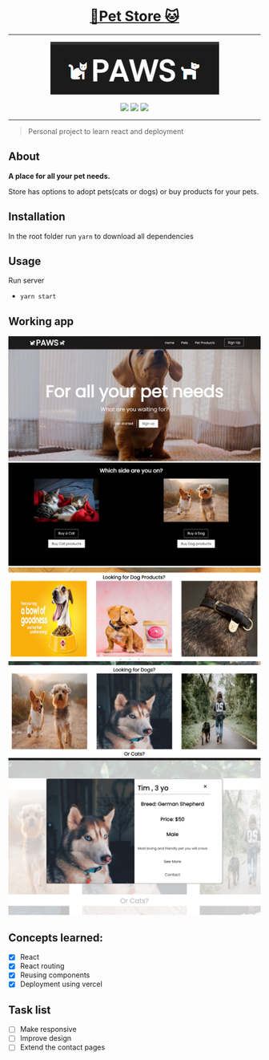 # <h1 align="center">[:dog:Pet Store :cat: ](https://pet-store-three.vercel.app/)</h1>

---

<div align="center">
  <img src="./images/paws.png">
</div>
<div align="center">

[![](https://img.shields.io/badge/Made_with-React-blue?style=for-the-badge&logo=React)](https://reactjs.org/) [![](https://img.shields.io/badge/Made_with-javascript-yellow?style=for-the-badge&logo=javascript)](https://www.javascript.com/) [![](https://img.shields.io/badge/Made_with-vercel-lightgrey?style=for-the-badge&logo=vercel)](https://vercel.com/)

</div>

---

> Personal project to learn react and deployment

## About

<b>
A place for all your pet needs.
</b>
<p>
Store has options to adopt pets(cats or dogs) or buy products for your pets.
</p>

## Installation

In the root folder run `yarn` to download all dependencies

## Usage

Run server

- `yarn start`

## Working app

<img src="./images/home%20page.png">
<img src="./images/storesectionhome.png">
<img src="./images/store.png">
<img src="./images/pets.png">
<img src="./images/modal.png">

## Concepts learned:

- [x] React
- [x] React routing
- [x] Reusing components
- [x] Deployment using vercel

## Task list

- [ ] Make responsive
- [ ] Improve design
- [ ] Extend the contact pages
